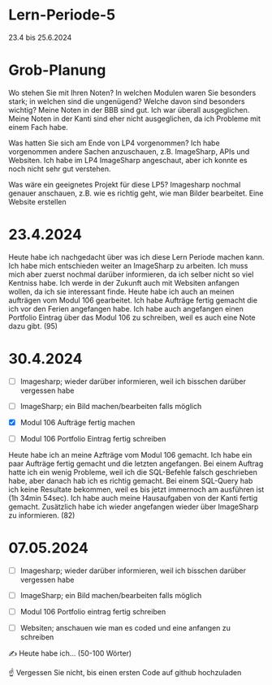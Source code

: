 # Lern-Periode-5
23.4 bis 25.6.2024

# Grob-Planung
Wo stehen Sie mit Ihren Noten? In welchen Modulen waren Sie besonders stark; in welchen sind die ungenügend? Welche davon sind besonders wichtig?
Meine Noten in der BBB sind gut. Ich war überall ausgeglichen. Meine Noten in der Kanti sind eher nicht ausgeglichen, da ich Probleme mit einem Fach habe.

Was hatten Sie sich am Ende von LP4 vorgenommen? 
Ich habe vorgenommen andere Sachen anzuschauen, z.B. ImageSharp, APIs und Websiten. Ich habe im LP4 ImageSharp angeschaut, aber ich konnte es noch nicht sehr gut verstehen. 

Was wäre ein geeignetes Projekt für diese LP5?
Imagesharp nochmal genauer anschauen, z.B. wie es richtig geht, wie man Bilder bearbeitet. 
Eine Website erstellen



# 23.4.2024

Heute habe ich nachgedacht über was ich diese Lern Periode machen kann. Ich habe mich entschieden weiter an ImageSharp zu arbeiten. Ich muss mich aber zuerst nochmal darüber informieren, da ich selber nicht so viel Kentniss habe. Ich werde in der Zukunft auch mit Websiten anfangen wollen, da ich sie interessant finde. Heute habe ich auch an meinen aufträgen vom Modul 106 gearbeitet. Ich habe Aufträge fertig gemacht die ich vor den Ferien angefangen habe. Ich habe auch angefangen einen Portfolio Eintrag über das Modul 106 zu schreiben, weil es auch eine Note dazu gibt. (95)



# 30.4.2024

- [ ] Imagesharp; wieder darüber informieren, weil ich bisschen darüber vergessen habe
- [ ] ImageSharp; ein Bild machen/bearbeiten falls möglich
- [x] Modul 106 Aufträge fertig machen
- [ ] Modul 106 Portfolio Eintrag fertig schreiben


Heute habe ich an meine Azfträge vom Modul 106 gemacht. Ich habe ein paar Aufträge fertig gemacht und die letzten angefangen. Bei einem Auftrag hatte ich ein wenig Probleme, weil ich die SQL-Befehle falsch geschrieben habe, aber danach hab ich es richtig gemacht. Bei einem SQL-Query hab ich keine Resultate bekommen, weil es bis jetzt immernoch am ausführen ist (1h 34min 54sec). Ich habe auch meine Hausaufgaben von der Kanti fertig gemacht. Zusätzlich habe ich wieder angefangen wieder über ImageSharp zu informieren.  (82)



# 07.05.2024

- [ ] Imagesharp; wieder darüber informieren, weil ich bisschen darüber vergessen habe
- [ ] ImageSharp; ein Bild machen/bearbeiten falls möglich
- [ ] Modul 106 Portfolio eintrag fertig schreiben
- [ ] Websiten; anschauen wie man es coded und eine anfangen zu schreiben



✍️ Heute habe ich... (50-100 Wörter)

☝️ Vergessen Sie nicht, bis einen ersten Code auf github hochzuladen
